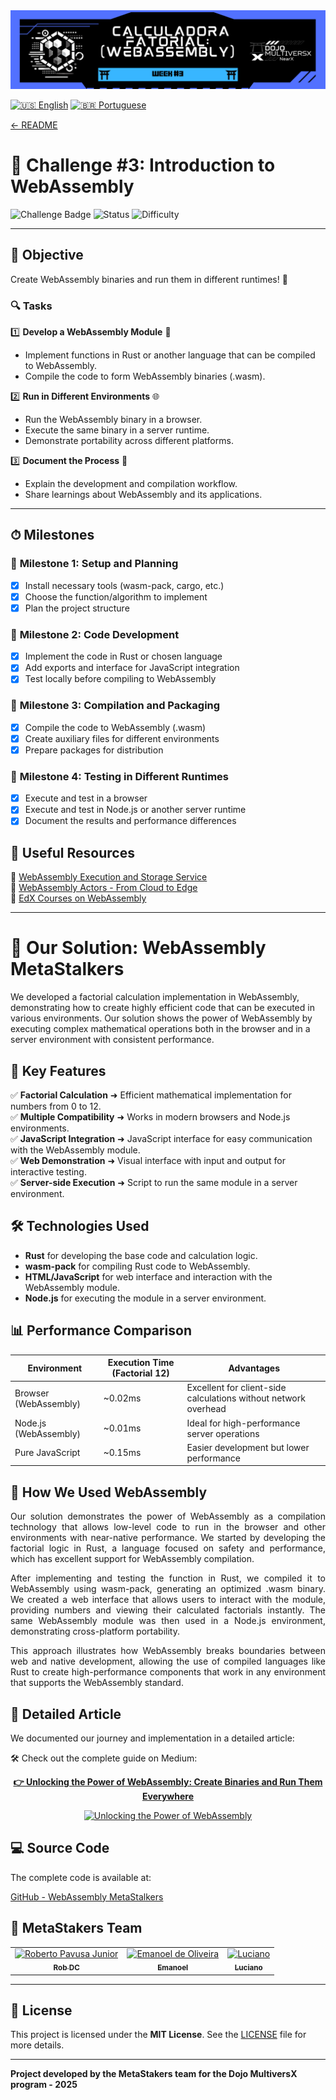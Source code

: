 <div align="left">
  <a href="../../README-en.md">
    <img src="../images/metastackers-dojo-multiversx-week3.png" alt="Challenge 3 Banner">
  </a>
</div>


[![🇺🇸 English](https://img.shields.io/badge/Lang-EN-blue)](challenge3-en.md)
[![🇧🇷 Portuguese](https://img.shields.io/badge/Lang-PT--BR-green)](challenge3.md)

[← README](../../README-en.md)

# 🎯 **Challenge #3: Introduction to WebAssembly**  

![Challenge Badge](https://img.shields.io/badge/Challenge-3-blue?style=for-the-badge&logo=webassembly)
![Status](https://img.shields.io/badge/Status-Completed-brightgreen?style=for-the-badge)
![Difficulty](https://img.shields.io/badge/Difficulty-Medium-yellow?style=for-the-badge)

---

## 📢 **Objective**  
Create WebAssembly binaries and run them in different runtimes! 🚀  

### 🔍 **Tasks**  

1️⃣ **Develop a WebAssembly Module** 🧩  
   - Implement functions in Rust or another language that can be compiled to WebAssembly.
   - Compile the code to form WebAssembly binaries (.wasm).

2️⃣ **Run in Different Environments** 🌐  
   - Run the WebAssembly binary in a browser.
   - Execute the same binary in a server runtime.
   - Demonstrate portability across different platforms.

3️⃣ **Document the Process** 📝  
   - Explain the development and compilation workflow.
   - Share learnings about WebAssembly and its applications.

---

## ⏱ **Milestones**  

### 📅 **Milestone 1: Setup and Planning**  
- [x] Install necessary tools (wasm-pack, cargo, etc.)
- [x] Choose the function/algorithm to implement
- [x] Plan the project structure

### 📅 **Milestone 2: Code Development**  
- [x] Implement the code in Rust or chosen language
- [x] Add exports and interface for JavaScript integration
- [x] Test locally before compiling to WebAssembly

### 📅 **Milestone 3: Compilation and Packaging**  
- [x] Compile the code to WebAssembly (.wasm)
- [x] Create auxiliary files for different environments
- [x] Prepare packages for distribution

### 📅 **Milestone 4: Testing in Different Runtimes**  
- [x] Execute and test in a browser
- [x] Execute and test in Node.js or another server runtime
- [x] Document the results and performance differences

## 📎 **Useful Resources**  

🔗 [WebAssembly Execution and Storage Service](https://github.com/olivmath/wess.git)  
🔗 [WebAssembly Actors - From Cloud to Edge](https://github.com/olivmath/WebAssemblyActors-FromCloudtoEdge)  
🔗 [EdX Courses on WebAssembly](https://www.edx.org/search?q=webassembly)  

---

# 🚀 **Our Solution**: WebAssembly MetaStalkers

We developed a factorial calculation implementation in WebAssembly, demonstrating how to create highly efficient code that can be executed in various environments. Our solution shows the power of WebAssembly by executing complex mathematical operations both in the browser and in a server environment with consistent performance.

## 🌟 **Key Features**

✅ **Factorial Calculation** ➜ Efficient mathematical implementation for numbers from 0 to 12.  
✅ **Multiple Compatibility** ➜ Works in modern browsers and Node.js environments.  
✅ **JavaScript Integration** ➜ JavaScript interface for easy communication with the WebAssembly module.  
✅ **Web Demonstration** ➜ Visual interface with input and output for interactive testing.  
✅ **Server-side Execution** ➜ Script to run the same module in a server environment.

## 🛠 **Technologies Used**

- **Rust** for developing the base code and calculation logic.
- **wasm-pack** for compiling Rust code to WebAssembly.
- **HTML/JavaScript** for web interface and interaction with the WebAssembly module.
- **Node.js** for executing the module in a server environment.

## 📊 **Performance Comparison**

| Environment | Execution Time (Factorial 12) | Advantages |
|-------------|--------------------------------|------------|
| Browser (WebAssembly) | ~0.02ms | Excellent for client-side calculations without network overhead |
| Node.js (WebAssembly) | ~0.01ms | Ideal for high-performance server operations |
| Pure JavaScript | ~0.15ms | Easier development but lower performance |

## 📖 **How We Used WebAssembly**  

<p align="justify">
Our solution demonstrates the power of WebAssembly as a compilation technology that allows low-level code to run in the browser and other environments with near-native performance. We started by developing the factorial logic in Rust, a language focused on safety and performance, which has excellent support for WebAssembly compilation.
</p>

<p align="justify">
After implementing and testing the function in Rust, we compiled it to WebAssembly using wasm-pack, generating an optimized .wasm binary. We created a web interface that allows users to interact with the module, providing numbers and viewing their calculated factorials instantly. The same WebAssembly module was then used in a Node.js environment, demonstrating cross-platform portability.
</p>

<p align="justify">
This approach illustrates how WebAssembly breaks boundaries between web and native development, allowing the use of compiled languages like Rust to create high-performance components that work in any environment that supports the WebAssembly standard.
</p>

## 📝 **Detailed Article**

We documented our journey and implementation in a detailed article:

<p align="justify">
🛠️ Check out the complete guide on Medium: </p>

<p align="center">
  <a href="https://medium.com/@pavusa/unlocking-the-power-of-webassembly-create-binaries-and-run-them-everywhere-11a6399c7745" target="_blank">
    <strong>👉 Unlocking the Power of WebAssembly: Create Binaries and Run Them Everywhere</strong>
  </a>
</p>

<p align="center">
  <a href="https://medium.com/@pavusa/unlocking-the-power-of-webassembly-create-binaries-and-run-them-everywhere-11a6399c7745" target="_blank">
    <img src="https://miro.medium.com/v2/resize:fit:720/format:webp/1*DVCt39O2RN00PIVci5KcFA.png" alt="Unlocking the Power of WebAssembly" width="300">
  </a>
</p>

## 💻 **Source Code**

The complete code is available at:

[GitHub - WebAssembly MetaStalkers](https://github.com/robdicoco/dojo-multiversx/tree/main/src/wasm-metastalkers)

## 👥 **MetaStakers Team**  

<div align="center">
  <table>
    <tr>
      <td align="center">
        <a href="https://github.com/robdicoco">
          <img src="https://avatars.githubusercontent.com/u/24412372?v=4" width="100px" alt="Roberto Pavusa Junior"/><br>
          <sub><b>Rob DC</b></sub>
        </a>
      </td>
      <td align="center">
        <a href="https://github.com/alfatektecnologia">
          <img src="https://avatars.githubusercontent.com/u/58711434?v=4" width="100px" alt="Emanoel de Oliveira"/><br>
          <sub><b>Emanoel</b></sub>
        </a>
      </td>
      <td align="center">
        <a href="https://github.com/lucenfort">
          <img src="https://avatars.githubusercontent.com/u/55037889?v=4" width="100px" alt="Luciano"/><br>
          <sub><b>Luciano</b></sub>
        </a>
      </td>
    </tr>
  </table>
</div>

---

## 📜 **License**  

This project is licensed under the **MIT License**. See the [LICENSE](LICENSE) file for more details.  

---

**Project developed by the MetaStakers team for the Dojo MultiversX program - 2025** 